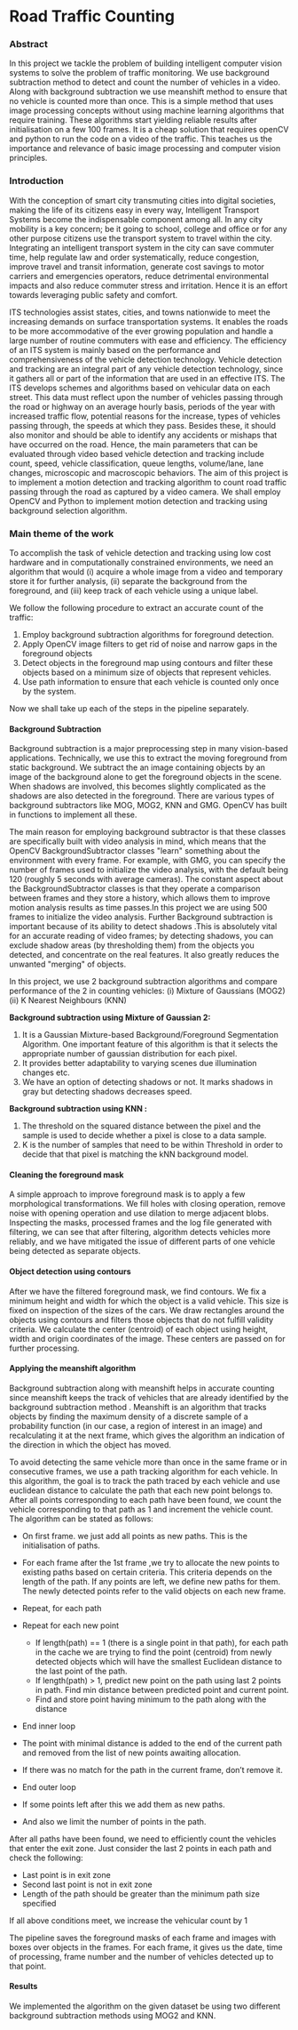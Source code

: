 # Road Traffic Counting 

### Abstract

In this project we tackle the problem of building intelligent computer vision systems to solve the problem of traffic monitoring. We use background subtraction method to detect and count the number of vehicles in a video. Along with background subtraction we use meanshift method to ensure that no vehicle is counted more than once. This is a simple method that uses image processing concepts without using machine learning algorithms that require training. These algorithms start yielding reliable results after initialisation on a few 100 frames. It is a cheap solution that requires openCV and python to run the code on a video of the traffic. This teaches us the importance and relevance of basic image processing and computer vision principles. 

### Introduction

With the conception of smart city transmuting cities into digital societies, making the life of its citizens easy in every way, Intelligent Transport Systems become the indispensable component among all. In any city mobility is a key concern; be it going to school, college and office or for any other purpose citizens use the transport system to travel within the city. Integrating an intelligent transport system in the city can save commuter time, help regulate law and order systematically, reduce congestion, improve travel and transit information, generate cost savings to motor carriers and emergencies operators, reduce detrimental environmental impacts and also reduce commuter stress and irritation. Hence it is an effort towards leveraging public safety and comfort. 

ITS technologies assist states, cities, and towns nationwide to meet the increasing demands on surface transportation systems. It enables the roads to be more accommodative of the ever growing population and handle a large number of routine commuters with ease and efficiency. The efficiency of an ITS system is mainly based on the performance and comprehensiveness of the vehicle detection technology.  Vehicle detection and tracking are an integral part of any vehicle detection technology, since it gathers all or part of the information that are used in an effective ITS. The ITS develops schemes and algorithms based on vehicular data on each street. This data must reflect upon the number of vehicles passing through the road or highway on an average hourly basis, periods of the year with increased traffic flow, potential reasons for the increase, types of vehicles passing through, the speeds at which they pass. Besides these, it should also monitor and should be able to identify any accidents or mishaps that have occurred on the road. 
Hence, the main parameters that can be evaluated through video based vehicle detection and tracking include count, speed, vehicle classification, queue lengths, volume/lane, lane changes, microscopic and macroscopic behaviors. The aim of this project is to implement a motion detection and tracking algorithm to count road traffic passing through the road as captured by a video camera. We shall employ OpenCV and Python to implement motion detection and tracking using background selection algorithm. 

### Main theme of the work

To accomplish the task of vehicle detection and tracking using low cost hardware and in computationally constrained environments, we need an algorithm that would (i) acquire a whole image from a video and temporary store it for further analysis, (ii) separate the background from the foreground, and (iii) keep track of each vehicle using a unique label. 

We follow the following procedure to extract an accurate count of the traffic:

1. Employ background subtraction algorithms for foreground detection.
2. Apply OpenCV image filters to get rid of noise and narrow gaps in the foreground objects 
3. Detect objects in the foreground map using contours and filter these objects based on a minimum size of objects that represent vehicles.
4. Use path information to ensure that each vehicle is counted only once by the system.

Now we shall take up each of the steps in the pipeline separately.

#### Background Subtraction 

Background subtraction is a major preprocessing step in many vision-based applications. Technically, we use this to extract the moving foreground from static background.
We subtract the an image containing objects by an image of the background alone to get the foreground objects in the scene. When shadows are involved, this becomes slightly complicated as the shadows are also detected in the foreground. There are various types of background subtractors like MOG, MOG2, KNN and GMG. OpenCV has built in functions to implement all these. 

The main reason for employing background subtractor is that these classes are specifically built with video analysis in mind, which means that the OpenCV BackgroundSubtractor classes "learn" something about the environment with every frame. For example, with GMG, you can specify the number of frames used to initialize the video analysis, with the default being 120 (roughly 5 seconds with average cameras). The constant aspect about the BackgroundSubtractor classes is that they operate a comparison between frames and they store a history, which allows them to improve motion analysis results as time passes.In this project we are using 500 frames to initialize the video analysis. 
Further Background subtraction is important because of its ability to detect shadows .This is absolutely vital for an accurate reading of video frames; by detecting shadows, you can exclude shadow areas (by thresholding them) from the objects you detected, and concentrate on the real features. It also greatly reduces the unwanted "merging" of objects.

In this project, we use 2 background subtraction algorithms and compare performance of the 2 in counting vehicles: (i) Mixture of Gaussians (MOG2)  (ii) K Nearest Neighbours (KNN)

**Background subtraction using Mixture of Gaussian 2:**
1. It is a Gaussian Mixture-based Background/Foreground Segmentation Algorithm. One important feature of this algorithm is that it selects the appropriate number of gaussian distribution for each pixel.
2. It provides better adaptability to varying scenes due illumination changes etc.
3. We have an option of detecting shadows or not. It marks shadows in gray but detecting shadows decreases speed. 

**Background subtraction using KNN :**
1. The threshold on the squared distance between the pixel and the sample is used  to decide whether a pixel is close to a data sample.
2. K is the number of samples that need to be within Threshold in order to decide that that pixel is matching the kNN background model.

#### Cleaning the foreground mask
A simple approach to improve foreground mask is to apply a few morphological transformations. We fill holes with closing operation, remove noise with opening operation and use dilation to merge adjacent blobs. 
Inspecting the masks, processed frames and the log file generated with filtering, we can see that after filtering, algorithm detects vehicles more reliably, and we have mitigated the issue of different parts of one vehicle being detected as separate objects.
 
#### Object detection using contours 
After we have the filtered foreground mask, we find contours. We fix a minimum height and width for which the object is a valid vehicle. This size is fixed on inspection of the sizes of the cars. We draw rectangles around the objects using contours and filters those objects that do not fulfill validity criteria. We calculate the center (centroid) of each object using height, width and origin coordinates of the image. These centers are passed on for further processing. 

#### Applying the meanshift algorithm
Background subtraction along with meanshift helps in accurate counting since meanshift keeps the track of vehicles that are already identified by the background subtraction method . Meanshift is an algorithm that tracks objects by finding the maximum density of a discrete sample of a probability function (in our case, a region of interest in an image) and recalculating it at the next frame, which gives the algorithm an indication of the direction in which the object has moved. 

To avoid detecting the same vehicle more than once in the same frame or in consecutive frames, we use a path tracking algorithm for each vehicle. In this algorithm, the goal is to track the path traced by each vehicle and use euclidean distance to calculate the path that each new point belongs to. After all points corresponding to each path have been found, we count the vehicle corresponding to that path as 1 and increment the vehicle count. The algorithm can be stated as follows:

- On first frame. we just add all points as new paths. This is the initialisation of paths.

- For each frame after the 1st frame ,we try to allocate the new points to existing paths based on certain criteria. This criteria depends on the length of the path. If any points are left, we define new paths for them. The newly detected points refer to the valid objects on each new frame. 

- Repeat, for each path

- Repeat for each new point

  - If length(path) == 1 (there is a single point in that path), for each path in the cache we are trying to find the point (centroid) from newly detected objects which will have the smallest Euclidean distance to the last point of the path. 
  - If length(path) > 1, predict new point on the path using last 2 points in path. Find min distance between predicted point and current point. 
  - Find and store point having minimum to the path along with the distance  

- End inner loop

- The point with minimal distance is added to the end of the current path and removed from the list of new points awaiting allocation. 

- If there was no match for the path in the current frame, don’t remove it. 

- End outer loop

- If some points left after this we add them as new paths.

- And also we limit the number of points in the path.

After all paths have been found, we need to efficiently count the vehicles that enter the exit zone. Just consider the last 2 points in each path and check the following:

- Last point is in exit zone
- Second last point is not in exit zone 
- Length of the path should be greater than the minimum path size specified 

If all above conditions meet, we increase the vehicular count by 1 

The pipeline saves the foreground masks of each frame and images with boxes over objects in the frames. For each frame, it gives us the date, time of processing, frame number and the number of vehicles detected up to that point.  

#### Results

We implemented the algorithm on the given dataset be using two different background subtraction methods using  MOG2 and KNN.
